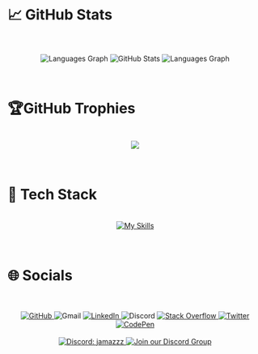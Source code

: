 # 📈 GitHub Stats

<br>
<p align="center">
  <img src="https://github-readme-streak-stats.herokuapp.com/?user=jamazzz&theme=transparent&hide_border=true&count_private=true" alt="Languages Graph">
  <img src="https://github-readme-stats.vercel.app/api?username=jamazzz&show_icons=true&theme=transparent&hide_border=true&include_all_commits=false&count_private=true" alt="GitHub Stats">
  <img src="https://github-readme-stats.vercel.app/api/top-langs?username=jamazzz&locale=en&hide_title=false&layout=compact&card_width=495&langs_count=5&theme=transparent&hide_border=true" alt="Languages Graph">
</p>
<br>

# 🏆GitHub Trophies

<div align="center"><br>
<a href="https://github-trophies.vercel.app/?username=jamazzz" target="_blank">
  <img src="https://github-trophies.vercel.app/?username=jamazzz&theme=radical&no-frame=true&no-bg=true&margin-w=4">
</a>
</div>
<br><br>

# 📖 Tech Stack

<br>
<div align="center">
  <a href="https://skillicons.dev">
    <img src="https://skillicons.dev/icons?i=html,css,js,php,py,bots,dotnet,lua,mysql,nextjs,nodejs,npm,pnpm,react,tailwind,md,bootstrap,cs,blender,figma,ps,postman,visualstudio,vscode&perline=8" alt="My Skills" />
  </a>
  <br>
</div><br><br>

# 🌐 Socials

<div align="center"><br>
  <br>
<a href="https://github.com/jamazzz">
  <img src="https://skillicons.dev/icons?i=github" alt="GitHub" title="jamazzz"/>
</a>
<a>
  <img src="https://skillicons.dev/icons?i=gmail" alt="Gmail" title="duarte.acn@gmail.com" />
</a>
<a href="https://www.linkedin.com/in/duarte-neves-4705a1276/">
  <img src="https://skillicons.dev/icons?i=linkedin" alt="LinkedIn" title="Duarte Neves" />
</a>
<a>
  <img src="https://skillicons.dev/icons?i=discord" alt="Discord" title="jamazzz" />
</a>
<a href="https://stackoverflow.com/users/25228988/jamazzz">
  <img src="https://skillicons.dev/icons?i=stackoverflow" alt="Stack Overflow" title="jamazzz" />
</a>
<a href="https://x.com/DuarteAcn">
  <img src="https://skillicons.dev/icons?i=twitter" alt="Twitter" title="DuarteACN" />
</a>
<a href="https://codepen.io/jamazzz">
  <img src="https://skillicons.dev/icons?i=codepen" alt="CodePen" title="jamazzz" />
</a>
  <br> 
  <br>
  <a href="https://discord.com/users/your_user_id_here" target="_blank">
    <img src="https://img.shields.io/badge/Discord-jamazzz-7289DA?style=for-the-badge&logo=discord&logoColor=white" alt="Discord: jamazzz">
  </a>
  <a href="https://discord.gg/YhN2wfXt9M" target="_blank">
    <img src="https://img.shields.io/badge/Discord%20Group-Join%20Us-7289DA?style=for-the-badge&logo=discord&logoColor=white" alt="Join our Discord Group">
  </a>
</div>

